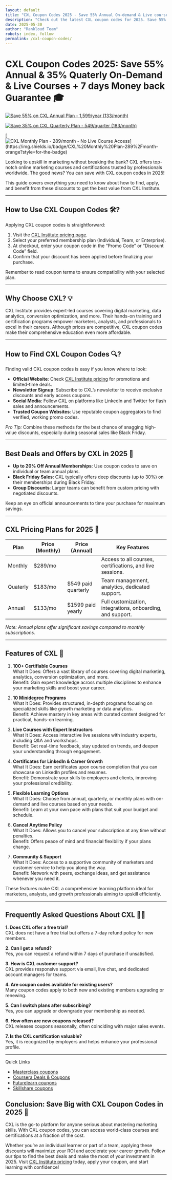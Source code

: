 ```yaml
---
layout: default
title: "CXL Coupon Codes 2025 - Save 55% Annual On-demand & Live courses."
description: "Check out the latest CXL coupon codes for 2025. Save 55% Annual On-Demand & Live Courses & 35% On Quaterly Payment"
date: 2025-05-30
author: "Rankloud Team"
robots: index, follow
permalink: /cxl-coupon-codes/
---
```


# CXL Coupon Codes 2025: Save 55% Annual & 35% Quaterly On-Demand & Live Courses + 7 days Money back Guarantee 🎓

[![Save 55% on CXL Annual Plan - $1,599/year ($133/month)](https://img.shields.io/badge/Save%2055%25%20on%20CXL%20Annual%20Plan-$1,599%20%7C%20$133%2Fmonth-brightgreen?style=for-the-badge)](https://cxl.com/institute/pricing/)

[![Save 35% on CXL Quarterly Plan - $549/quarter ($183/month)](https://img.shields.io/badge/Save%2035%25%20on%20CXL%20Quarterly%20Plan-$549%20%7C%20$183%2Fmonth-blue?style=for-the-badge)](https://cxl.com/institute/pricing/)

[![CXL Monthly Plan - $289/month - No Live Course Access](https://img.shields.io/badge/CXL%20Monthly%20Plan-$289%2Fmonth-orange?style=for-the-badge)](https://cxl.com/institute/pricing/)


Looking to upskill in marketing without breaking the bank? 
CXL offers top-notch online marketing courses and certifications trusted by professionals worldwide. 
The good news? You can save with CXL coupon codes in 2025! 

This guide covers everything you need to know about how to find, apply, and benefit from these discounts 
to get the best value from CXL Institute.

---

## How to Use CXL Coupon Codes 🛠️?

Applying CXL coupon codes is straightforward:

1. Visit the [CXL Institute pricing page](https://cxl.com/institute/pricing/).
2. Select your preferred membership plan (Individual, Team, or Enterprise).
3. At checkout, enter your coupon code in the “Promo Code” or “Discount Code” field.
4. Confirm that your discount has been applied before finalizing your purchase.

Remember to read coupon terms to ensure compatibility with your selected plan.

---

## Why Choose CXL? 💡

CXL Institute provides expert-led courses covering digital marketing, data analytics, conversion optimization, 
and more. Their hands-on training and certification programs empower marketers, analysts, and professionals to excel 
in their careers. Although prices are competitive, CXL coupon codes make their comprehensive education even more affordable.

---

## How to Find CXL Coupon Codes 🔍?

Finding valid CXL coupon codes is easy if you know where to look:

- **Official Website**: Check [CXL Institute pricing](https://cxl.com/institute/pricing/) for promotions and limited-time deals.  
- **Newsletter Signup**: Subscribe to CXL’s newsletter to receive exclusive discounts and early access coupons.  
- **Social Media**: Follow CXL on platforms like LinkedIn and Twitter for flash sales and announcements.  
- **Trusted Coupon Websites**: Use reputable coupon aggregators to find verified, working promo codes.  

*Pro Tip:* Combine these methods for the best chance of snagging high-value discounts, especially during seasonal sales like Black Friday.

---

## Best Deals and Offers by CXL in 2025 🎉

- **Up to 20% Off Annual Memberships**: Use coupon codes to save on individual or team annual plans.  
- **Black Friday Sales**: CXL typically offers deep discounts (up to 30%) on their memberships during Black Friday.  
- **Group Discounts**: Larger teams can benefit from custom pricing with negotiated discounts.  

Keep an eye on official announcements to time your purchase for maximum savings.

---

## CXL Pricing Plans for 2025 💸

| Plan             | Price (Monthly) | Price (Annual)          | Key Features                                  |
|------------------|-----------------|------------------------|----------------------------------------------|
| Monthly       | $289/mo            |   | Access to all courses, certifications, and live sessions. |
| Quaterly             | $183/mo  | $549 paid quarterly         | Team management, analytics, dedicated support.              |
| Annual       | $133/mo  | $1599 paid yearly        | Full customization, integrations, onboarding, and support.  |

*Note: Annual plans offer significant savings compared to monthly subscriptions.*

---

## Features of CXL 🌟

1. **100+ Certifiable Courses**  
   What It Does: Offers a vast library of courses covering digital marketing, analytics, conversion optimization, and more.  
   Benefit: Gain expert knowledge across multiple disciplines to enhance your marketing skills and boost your career.

2. **10 Minidegree Programs**  
   What It Does: Provides structured, in-depth programs focusing on specialized skills like growth marketing or data analytics.  
   Benefit: Achieve mastery in key areas with curated content designed for practical, hands-on learning.

3. **Live Courses with Expert Instructors**  
   What It Does: Access interactive live sessions with industry experts, including Q&A and workshops.  
   Benefit: Get real-time feedback, stay updated on trends, and deepen your understanding through engagement.

4. **Certificates for LinkedIn & Career Growth**  
   What It Does: Earn certificates upon course completion that you can showcase on LinkedIn profiles and resumes.  
   Benefit: Demonstrate your skills to employers and clients, improving your professional credibility.

5. **Flexible Learning Options**  
   What It Does: Choose from annual, quarterly, or monthly plans with on-demand and live courses based on your needs.  
   Benefit: Learn at your own pace with plans that suit your budget and schedule.

6. **Cancel Anytime Policy**  
   What It Does: Allows you to cancel your subscription at any time without penalties.  
   Benefit: Offers peace of mind and financial flexibility if your plans change.

7. **Community & Support**  
   What It Does: Access to a supportive community of marketers and customer service to help you along the way.  
   Benefit: Network with peers, exchange ideas, and get assistance whenever you need it.

These features make CXL a comprehensive learning platform ideal for marketers, analysts, and growth professionals aiming to upskill efficiently.

---

## Frequently Asked Questions About CXL 🙋‍♀️

**1. Does CXL offer a free trial?**  
CXL does not have a free trial but offers a 7-day refund policy for new members.

**2. Can I get a refund?**  
Yes, you can request a refund within 7 days of purchase if unsatisfied.

**3. How is CXL customer support?**  
CXL provides responsive support via email, live chat, and dedicated account managers for teams.

**4. Are coupon codes available for existing users?**  
Many coupon codes apply to both new and existing members upgrading or renewing.

**5. Can I switch plans after subscribing?**  
Yes, you can upgrade or downgrade your membership as needed.

**6. How often are new coupons released?**  
CXL releases coupons seasonally, often coinciding with major sales events.

**7. Is the CXL certification valuable?**  
Yes, it is recognized by employers and helps enhance your professional profile.

---

Quick Links

- [Masterclass coupons](https://rankloud.github.io/ibcs/masterclass-coupon-codes/)
- [Coursera Deals & Coupons](https://rankloud.github.io/ibcs/coursera-coupon-codes/)
- [Futurelearn coupons](https://rankloud.github.io/ibcs/futurelearn-coupon-codes/)
- [Skillshare coupons](https://rankloud.github.io/ibcs/skillshare-coupon-codes/)

## Conclusion: Save Big with CXL Coupon Codes in 2025 🎯

CXL is the go-to platform for anyone serious about mastering marketing skills. 
With CXL coupon codes, you can access world-class courses and certifications at a fraction of the cost. 

Whether you’re an individual learner or part of a team, applying these discounts will maximize your ROI and accelerate your career growth. Follow our tips to find the best deals and make the most of your investment in 2025. Visit [CXL Institute pricing](https://cxl.com/institute/pricing/) today, apply your coupon, and start learning with confidence!

---

